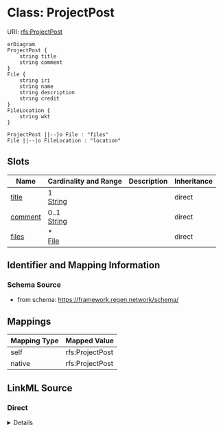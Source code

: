

# Class: ProjectPost



URI: [rfs:ProjectPost](https://framework.regen.network/schema/ProjectPost)



```mermaid
erDiagram
ProjectPost {
    string title  
    string comment  
}
File {
    string iri  
    string name  
    string description  
    string credit  
}
FileLocation {
    string wkt  
}

ProjectPost ||--}o File : "files"
File ||--|o FileLocation : "location"

```



<!-- no inheritance hierarchy -->


## Slots

| Name | Cardinality and Range | Description | Inheritance |
| ---  | --- | --- | --- |
| [title](title.md) | 1 <br/> [String](String.md) |  | direct |
| [comment](comment.md) | 0..1 <br/> [String](String.md) |  | direct |
| [files](files.md) | * <br/> [File](File.md) |  | direct |









## Identifier and Mapping Information







### Schema Source


* from schema: https://framework.regen.network/schema/




## Mappings

| Mapping Type | Mapped Value |
| ---  | ---  |
| self | rfs:ProjectPost |
| native | rfs:ProjectPost |







## LinkML Source

<!-- TODO: investigate https://stackoverflow.com/questions/37606292/how-to-create-tabbed-code-blocks-in-mkdocs-or-sphinx -->

### Direct

<details>
```yaml
name: ProjectPost
from_schema: https://framework.regen.network/schema/
attributes:
  title:
    name: title
    from_schema: https://framework.regen.network/schema/
    rank: 1000
    slot_uri: dcterms:title
    domain_of:
    - ProjectPost
    required: true
  comment:
    name: comment
    from_schema: https://framework.regen.network/schema/
    rank: 1000
    slot_uri: dcterms:description
    domain_of:
    - ProjectPost
  files:
    name: files
    from_schema: https://framework.regen.network/schema/
    rank: 1000
    slot_uri: dcterms:references
    list_elements_ordered: true
    domain_of:
    - ProjectPost
    range: File
    multivalued: true
    inlined: true
    inlined_as_list: true

```
</details>

### Induced

<details>
```yaml
name: ProjectPost
from_schema: https://framework.regen.network/schema/
attributes:
  title:
    name: title
    from_schema: https://framework.regen.network/schema/
    rank: 1000
    slot_uri: dcterms:title
    alias: title
    owner: ProjectPost
    domain_of:
    - ProjectPost
    range: string
    required: true
  comment:
    name: comment
    from_schema: https://framework.regen.network/schema/
    rank: 1000
    slot_uri: dcterms:description
    alias: comment
    owner: ProjectPost
    domain_of:
    - ProjectPost
    range: string
  files:
    name: files
    from_schema: https://framework.regen.network/schema/
    rank: 1000
    slot_uri: dcterms:references
    list_elements_ordered: true
    alias: files
    owner: ProjectPost
    domain_of:
    - ProjectPost
    range: File
    multivalued: true
    inlined: true
    inlined_as_list: true

```
</details>